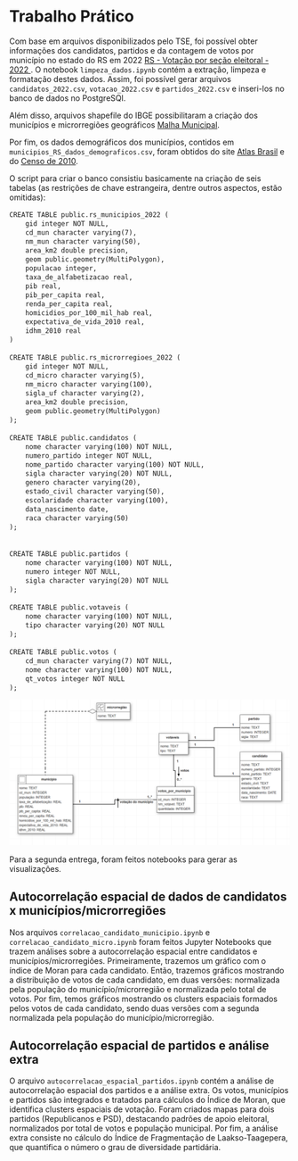 # Trabalho Prático

Com base em arquivos disponibilizados pelo TSE, foi possível obter informações dos candidatos, partidos e da contagem de votos por município no estado do RS em 2022 [RS - Votação por seção eleitoral - 2022
](https://dadosabertos.tse.jus.br/ne/dataset/resultados-2022/resource/12858da8-e607-4b3b-8aa4-9a866c70573c). O notebook ```limpeza_dados.ipynb``` contém a extração, limpeza e formatação destes dados. Assim, foi possível gerar arquivos ```candidatos_2022.csv```, ```votacao_2022.csv``` e ```partidos_2022.csv``` e inseri-los no banco de dados no PostgreSQl.

Além disso, arquivos shapefile do IBGE possibilitaram a criação dos municípios e microrregiões geográficos [Malha Municipal](https://www.ibge.gov.br/geociencias/organizacao-do-territorio/malhas-territoriais/15774-malhas.html?edicao=27413).

Por fim, os dados demográficos dos municípios, contidos em ```municipios_RS_dados_demograficos.csv```, foram obtidos do site [Atlas Brasil](http://www.atlasbrasil.org.br/) e do [Censo de 2010](https://censo2010.ibge.gov.br/).


O script para criar o banco consistiu basicamente na criação de seis tabelas (as restrições de chave estrangeira, dentre outros aspectos, estão omitidas):

```
CREATE TABLE public.rs_municipios_2022 (
    gid integer NOT NULL,
    cd_mun character varying(7),
    nm_mun character varying(50),
    area_km2 double precision,
    geom public.geometry(MultiPolygon),
    populacao integer,
    taxa_de_alfabetizacao real,
    pib real,
    pib_per_capita real,
    renda_per_capita real,
    homicidios_por_100_mil_hab real,
    expectativa_de_vida_2010 real,
    idhm_2010 real
)

CREATE TABLE public.rs_microrregioes_2022 (
    gid integer NOT NULL,
    cd_micro character varying(5),
    nm_micro character varying(100),
    sigla_uf character varying(2),
    area_km2 double precision,
    geom public.geometry(MultiPolygon)
);

CREATE TABLE public.candidatos (
    nome character varying(100) NOT NULL,
    numero_partido integer NOT NULL,
    nome_partido character varying(100) NOT NULL,
    sigla character varying(20) NOT NULL,
    genero character varying(20),
    estado_civil character varying(50),
    escolaridade character varying(100),
    data_nascimento date,
    raca character varying(50)
);


CREATE TABLE public.partidos (
    nome character varying(100) NOT NULL,
    numero integer NOT NULL,
    sigla character varying(20) NOT NULL
);

CREATE TABLE public.votaveis (
    nome character varying(100) NOT NULL,
    tipo character varying(20) NOT NULL
);

CREATE TABLE public.votos (
    cd_mun character varying(7) NOT NULL,
    nome character varying(100) NOT NULL,
    qt_votos integer NOT NULL
);
```

![img](banco.png)

Para a segunda entrega, foram feitos notebooks para gerar as visualizações.

## Autocorrelação espacial de dados de candidatos x municípios/microrregiões

Nos arquivos `correlacao_candidato_municipio.ipynb` e `correlacao_candidato_micro.ipynb` foram feitos Jupyter Notebooks que trazem análises sobre a autocorrelação espacial entre candidatos e municípios/microrregiões. Primeiramente, trazemos um gráfico com o índice de Moran para cada candidato. Então, trazemos gráficos mostrando a distribuição de votos de cada candidato, em duas versões: normalizada pela população do município/microrregião e normalizada pelo total de votos. Por fim, temos gráficos mostrando os clusters espaciais formados pelos votos de cada candidato, sendo duas versões com a segunda normalizada pela população do município/microrregião.

## Autocorrelação espacial de partidos e análise extra

O arquivo `autocorrelacao_espacial_partidos.ipynb` contém a análise de autocorrelação espacial dos partidos e a análise extra. Os votos, municípios e partidos são integrados e tratados para cálculos do Índice de Moran, que identifica clusters espaciais de votação. Foram criados mapas para dois partidos (Republicanos e PSD), destacando padrões de apoio eleitoral, normalizados por total de votos e população municipal. Por fim, a análise extra consiste no cálculo do Índice de Fragmentação de Laakso-Taagepera, que quantifica o número o grau de diversidade partidária. 
